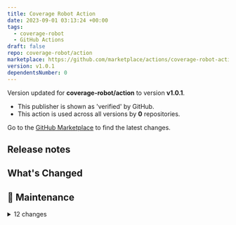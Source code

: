 ```yaml
---
title: Coverage Robot Action
date: 2023-09-01 03:13:24 +00:00
tags:
  - coverage-robot
  - GitHub Actions
draft: false
repo: coverage-robot/action
marketplace: https://github.com/marketplace/actions/coverage-robot-action
version: v1.0.1
dependentsNumber: 0
---
```



Version updated for **coverage-robot/action** to version **v1.0.1**.
- This publisher is shown as 'verified' by GitHub.
- This action is used across all versions by **0** repositories.

Go to the [GitHub Marketplace](https://github.com/marketplace/actions/coverage-robot-action) to find the latest changes.

## Release notes

## What's Changed

## 🧰 Maintenance

<details>
<summary>12 changes</summary>

- Bump prettier from 3.0.2 to 3.0.3 @dependabot (#49)
- Bump eslint-plugin-github from 4.9.2 to 4.10.0 @dependabot (#48)
- Bump eslint from 8.47.0 to 8.48.0 @dependabot (#47)
- Bump typescript from 5.1.6 to 5.2.2 @dependabot (#46)
- Bump jest from 29.6.3 to 29.6.4 @dependabot (#45)
- Bump @types/jest from 29.5.3 to 29.5.4 @dependabot (#44)
- Bump jest and @types/jest @dependabot (#43)
- Non-conflicting label names release versioning @ryanmab (#42)
- Bump actions/setup-node from 3.8.0 to 3.8.1 @dependabot (#41)
- Bump danielchabr/pr-labels-checker from 3.1 to 3.3 @dependabot (#40)
- Add release drafter and label validation @ryanmab (#39)
- Bump prettier from 3.0.1 to 3.0.2 @dependabot (#38)
</details>

